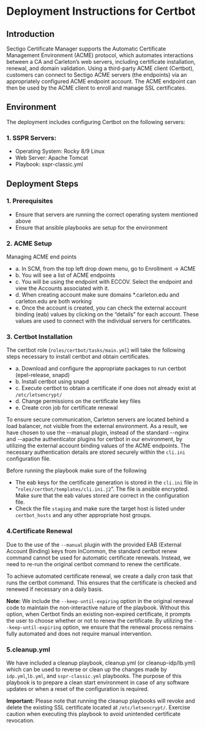 # Deployment Instructions for Certbot

## Introduction
Sectigo Certificate Manager supports the Automatic Certificate Management Environment (ACME) protocol, which automates interactions between a CA and Carleton’s web servers, including certificate installation, renewal, and domain validation. Using a third-party ACME client (Certbot), customers can connect to Sectigo ACME servers (the endpoints) via an appropriately configured ACME endpoint account. The ACME endpoint can then be used by the ACME client to enroll and manage SSL certificates.

## Environment
The deployment includes configuring Certbot on the following servers:
### 1. SSPR Servers:
- Operating System: Rocky 8/9 Linux
- Web Server: Apache Tomcat
- Playbook: sspr-classic.yml
## Deployment Steps
### 1. Prerequisites
- Ensure that servers are running the correct operating system mentioned above
- Ensure that ansible playbooks are setup for the environment
### 2. ACME Setup
Managing ACME end points
- a. In SCM, from the top left drop down menu, go to Enrollment -> ACME
- b. You will see a list of ACME endpoints
- c. You will be using the endpoint with ECCOV. Select the endpoint and view the Accounts associated with it.
- d. When creating account make sure domains \*.carleton.edu and carleton.edu are both working
- e. Once the account is created, you can check the external account binding (eab) values by clicking on the “details” for each account. These values are used to connect with the individual servers for certificates.
### 3. Certbot Installation
The certbot role (`roles/certbot/tasks/main.yml`) will take the following steps necessary to install certbot and obtain certificates.
- a. Download and configure the appropriate packages to run certbot (epel-release, snapd)
- b. Install certbot using snapd
- c. Execute certbot to obtain a certificate if one does not already exist  at `/etc/letsencrypt/`
- d. Change permissions on the certificate key files
- e. Create cron job for certificate renewal

To ensure secure communication, Carleton servers are located behind a load balancer,
not visible from the external environment. As a result, we have chosen to use the
--manual plugin, instead of the standard --nginx and --apache authenticator plugins for
certbot in our environment, by utilizing the external account binding values of the ACME
endpoints. The necessary authentication details are stored securely within the `cli.ini`
configuration file.

Before running the playbook make sure of the following
- The eab keys for the certificate generation is stored in the `cli.ini` file in “`roles/certbot/templates/cli.ini.j2`”. The file is ansible encrypted. Make sure that the eab values stored are correct in the configuration file.
- Check the file `staging` and make sure the target host is listed under `certbot_hosts` and any other appropriate host groups.
### 4.Certificate Renewal
Due to the use of the `--manual` plugin with the provided EAB (External Account Binding) keys from InCommon, the standard certbot renew command cannot be used for automatic certificate renewals. Instead, we need to re-run the original certbot command to renew the certificate.

To achieve automated certificate renewal, we create a daily cron task that runs the certbot command. This ensures that the certificate is checked and renewed if necessary on a daily basis.

**Note:** We include the `--keep-until-expiring` option in the original renewal code to maintain the non-interactive nature of the playbook. Without this option, when Certbot finds an existing non-expired certificate, it prompts the user to choose whether or not to renew the certificate. By utilizing the `--keep-until-expiring` option, we ensure that the renewal process remains fully automated and does not require manual intervention.
### 5.cleanup.yml
We have included a cleanup playbook, cleanup.yml (or cleanup-idp/lb.yml) which can be used to reverse or clean up the changes made by `idp.yml`,`lb.yml`, and `sspr-classic.yml` playbooks. The purpose of
this playbook is to prepare a clean start environment in case of any software updates or when a reset of the configuration is required.

**Important:** Please note that running the cleanup playbooks will revoke and delete the
existing SSL certificate located at `/etc/letsencrypt/`. Exercise caution when executing this playbook to avoid unintended certificate revocation.


